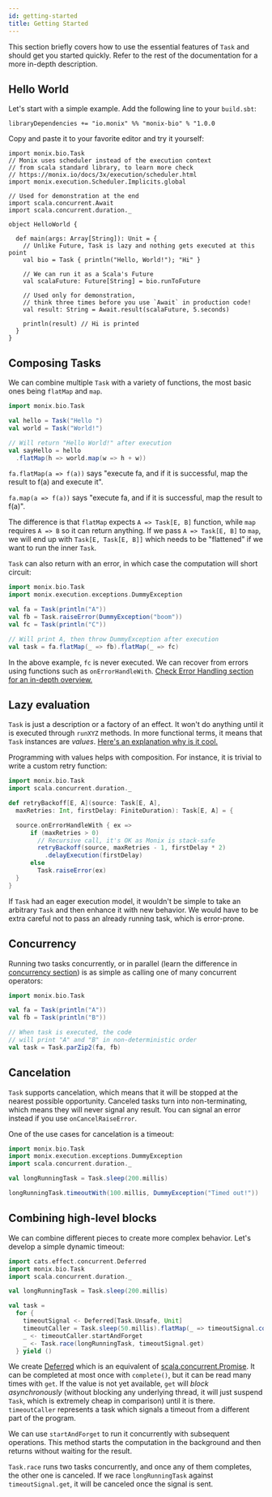 ```yaml
---
id: getting-started
title: Getting Started
---
```


This section briefly covers how to use the essential features of `Task` and should get you started quickly.
Refer to the rest of the documentation for a more in-depth description.

## Hello World

Let's start with a simple example.
Add the following line to your `build.sbt`:

```
libraryDependencies += "io.monix" %% "monix-bio" % "1.0.0
```

Copy and paste it to your favorite editor and try it yourself:

```mdoc scala:silent
import monix.bio.Task
// Monix uses scheduler instead of the execution context
// from scala standard library, to learn more check
// https://monix.io/docs/3x/execution/scheduler.html
import monix.execution.Scheduler.Implicits.global

// Used for demonstration at the end
import scala.concurrent.Await
import scala.concurrent.duration._

object HelloWorld {

  def main(args: Array[String]): Unit = {
    // Unlike Future, Task is lazy and nothing gets executed at this point
    val bio = Task { println("Hello, World!"); "Hi" }
    
    // We can run it as a Scala's Future
    val scalaFuture: Future[String] = bio.runToFuture

    // Used only for demonstration, 
    // think three times before you use `Await` in production code!
    val result: String = Await.result(scalaFuture, 5.seconds)

    println(result) // Hi is printed
  }
}
```

## Composing Tasks

We can combine multiple `Task` with a variety of functions, the most basic ones being `flatMap` and `map`.

```scala mdoc:silent
import monix.bio.Task

val hello = Task("Hello ")
val world = Task("World!")

// Will return "Hello World!" after execution
val sayHello = hello
  .flatMap(h => world.map(w => h + w))
```

`fa.flatMap(a => f(a))` says "execute fa, and if it is successful, map the result to f(a) and execute it".

`fa.map(a => f(a))` says "execute fa, and if it is successful, map the result to f(a)".

The difference is that `flatMap` expects `A => Task[E, B]` function, while `map` requires `A => B` so it can return anything.
If we pass `A => Task[E, B]` to `map`, we will end up with `Task[E, Task[E, B]]` which needs to be "flattened" if we want to run the inner `Task`.

`Task` can also return with an error, in which case the computation will short circuit:

```scala mdoc:silent
import monix.bio.Task
import monix.execution.exceptions.DummyException

val fa = Task(println("A"))
val fb = Task.raiseError(DummyException("boom"))
val fc = Task(println("C"))

// Will print A, then throw DummyException after execution
val task = fa.flatMap(_ => fb).flatMap(_ => fc)
```

In the above example, `fc` is never executed. 
We can recover from errors using functions such as `onErrorHandleWith`.
[Check Error Handling section for an in-depth overview.](error-handling)

## Lazy evaluation

`Task` is just a description or a factory of an effect. 
It won't do anything until it is executed through `runXYZ` methods.
In more functional terms, it means that `Task` instances are *values*.
[Here's an explanation why is it cool.](https://www.reddit.com/r/scala/comments/8ygjcq/can_someone_explain_to_me_the_benefits_of_io/e2jfp9b/)

Programming with values helps with composition.
For instance, it is trivial to write a custom retry function:

```scala mdoc:silent:reset
import monix.bio.Task
import scala.concurrent.duration._

def retryBackoff[E, A](source: Task[E, A],
  maxRetries: Int, firstDelay: FiniteDuration): Task[E, A] = {

  source.onErrorHandleWith { ex =>
      if (maxRetries > 0)
        // Recursive call, it's OK as Monix is stack-safe
        retryBackoff(source, maxRetries - 1, firstDelay * 2)
          .delayExecution(firstDelay)
      else
        Task.raiseError(ex)
  }
}
```

If `Task` had an eager execution model, it wouldn't be simple to take an arbitrary `Task` and then enhance it with new behavior.
We would have to be extra careful not to pass an already running task, which is error-prone.

## Concurrency

Running two tasks concurrently, or in parallel (learn the difference in [concurrency section](concurrency)) is as simple as calling one of many concurrent operators:

```scala mdoc:silent:reset
import monix.bio.Task

val fa = Task(println("A"))
val fb = Task(println("B"))

// When task is executed, the code 
// will print "A" and "B" in non-deterministic order
val task = Task.parZip2(fa, fb)
```

## Cancelation

`Task` supports cancelation, which means that it will be stopped at the nearest possible opportunity.
Canceled tasks turn into non-terminating, which means they will never signal any result.
You can signal an error instead if you use `onCancelRaiseError`.

One of the use cases for cancelation is a timeout:

```scala mdoc:silent:reset
import monix.bio.Task
import monix.execution.exceptions.DummyException
import scala.concurrent.duration._

val longRunningTask = Task.sleep(200.millis)

longRunningTask.timeoutWith(100.millis, DummyException("Timed out!"))
```

## Combining high-level blocks

We can combine different pieces to create more complex behavior.
Let's develop a simple dynamic timeout:

```scala mdoc:silent:reset
import cats.effect.concurrent.Deferred
import monix.bio.Task
import scala.concurrent.duration._

val longRunningTask = Task.sleep(200.millis)

val task =
  for {
    timeoutSignal <- Deferred[Task.Unsafe, Unit]
    timeoutCaller = Task.sleep(50.millis).flatMap(_ => timeoutSignal.complete(()))
    _ <- timeoutCaller.startAndForget
    _ <- Task.race(longRunningTask, timeoutSignal.get)
  } yield ()
```

We create [Deferred](https://typelevel.org/cats-effect/concurrency/deferred.html) which is an equivalent of [scala.concurrent.Promise](https://www.scala-lang.org/api/current/scala/concurrent/Promise.html).
It can be completed at most once with `complete()`, but it can be read many times with `get`. 
If the value is not yet available, `get` will *block asynchronously* (without blocking any underlying thread, it will just suspend `Task`, which is extremely cheap in comparison) until it is there.
`timeoutCaller` represents a task which signals a timeout from a different part of the program. 

We can use `startAndForget` to run it concurrently with subsequent operations.
This method starts the computation in the background and then returns without waiting for the result.

`Task.race` runs two tasks concurrently, and once any of them completes, the other one is canceled.
If we race `longRunningTask` against `timeoutSignal.get`, it will be canceled once the signal is sent.
